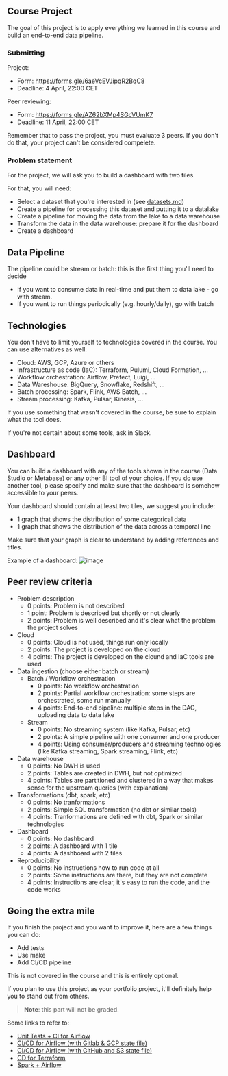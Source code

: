 ## Course Project

The goal of this project is to apply everything we learned
in this course and build an end-to-end data pipeline.


### Submitting 

Project:

* Form: https://forms.gle/6aeVcEVJipqR2BqC8
* Deadline: 4 April, 22:00 CET

Peer reviewing:

* Form: https://forms.gle/AZ62bXMp4SGcVUmK7
* Deadline: 11 April, 22:00 CET

Remember that to pass the project, you must evaluate 3 peers. If you don't do that, your project can't be considered compelete.  


### Problem statement

For the project, we will ask you to build a dashboard with two tiles. 

For that, you will need:

* Select a dataset that you're interested in (see [datasets.md](datasets.md))
* Create a pipeline for processing this dataset and putting it to a datalake
* Create a pipeline for moving the data from the lake to a data warehouse
* Transform the data in the data warehouse: prepare it for the dashboard
* Create a dashboard



## Data Pipeline 

The pipeline could be stream or batch: this is the first thing you'll need to decide 

* If you want to consume data in real-time and put them to data lake - go with stream.
* If you want to run things periodically (e.g. hourly/daily), go with batch


## Technologies 

You don't have to limit yourself to technologies covered in the course. You can use alternatives as well:

* Cloud: AWS, GCP, Azure or others
* Infrastructure as code (IaC): Terraform, Pulumi, Cloud Formation, ...
* Workflow orchestration: Airflow, Prefect, Luigi, ...
* Data Wareshouse: BigQuery, Snowflake, Redshift, ...
* Batch processing: Spark, Flink, AWS Batch, ...
* Stream processing: Kafka, Pulsar, Kinesis, ...

If you use something that wasn't covered in the course, 
be sure to explain what the tool does.

If you're not certain about some tools, ask in Slack.


## Dashboard

You can build a dashboard with any of the tools shown in the course (Data Studio or Metabase) or any other BI tool of your choice. If you do use another tool, please specify and make sure that the dashboard is somehow accessible to your peers. 

Your dashboard should contain at least two tiles, we suggest you include:

- 1 graph that shows the distribution of some categorical data 
- 1 graph that shows the distribution of the data across a temporal line

Make sure that your graph is clear to understand by adding references and titles. 

Example of a dashboard: ![image](https://user-images.githubusercontent.com/4315804/159771458-b924d0c1-91d5-4a8a-8c34-f36c25c31a3c.png)


## Peer review criteria

* Problem description
    * 0 points: Problem is not described
    * 1 point: Problem is described but shortly or not clearly 
    * 2 points: Problem is well described and it's clear what the problem the project solves
* Cloud
    * 0 points: Cloud is not used, things run only locally
    * 2 points: The project is developed on the cloud
    * 4 points: The project is developed on the clound and IaC tools are used
* Data ingestion (choose either batch or stream)
    * Batch / Workflow orchestration
        * 0 points: No workflow orchestration
        * 2 points: Partial workflow orchestration: some steps are orchestrated, some run manually
        * 4 points: End-to-end pipeline: multiple steps in the DAG, uploading data to data lake
    * Stream
        * 0 points: No streaming system (like Kafka, Pulsar, etc)
        * 2 points: A simple pipeline with one consumer and one producer
        * 4 points: Using consumer/producers and streaming technologies (like Kafka streaming, Spark streaming, Flink, etc)
* Data warehouse
    * 0 points: No DWH is used
    * 2 points: Tables are created in DWH, but not optimized
    * 4 points: Tables are partitioned and clustered in a way that makes sense for the upstream queries (with explanation)
* Transformations (dbt, spark, etc)
    * 0 points: No tranformations
    * 2 points: Simple SQL transformation (no dbt or similar tools)
    * 4 points: Tranformations are defined with dbt, Spark or similar technologies
* Dashboard
    * 0 points: No dashboard
    * 2 points: A dashboard with 1 tile
    * 4 points: A dashboard with 2 tiles
* Reproducibility
    * 0 points: No instructions how to run code at all
    * 2 points: Some instructions are there, but they are not complete
    * 4 points: Instructions are clear, it's easy to run the code, and the code works


## Going the extra mile 

If you finish the project and you want to improve it, here are a few things you can do:

* Add tests
* Use make
* Add CI/CD pipeline 

This is not covered in the course and this is entirely optional.

If you plan to use this project as your portfolio project, it'll 
definitely help you to stand out from others.

> **Note**: this part will not be graded. 


Some links to refer to:

* [Unit Tests + CI for Airflow](https://www.astronomer.io/events/recaps/testing-airflow-to-bulletproof-your-code/)
* [CI/CD for Airflow (with Gitlab & GCP state file)](https://engineering.ripple.com/building-ci-cd-with-airflow-gitlab-and-terraform-in-gcp)
* [CI/CD for Airflow (with GitHub and S3 state file)](https://programmaticponderings.com/2021/12/14/devops-for-dataops-building-a-ci-cd-pipeline-for-apache-airflow-dags/)
* [CD for Terraform](https://towardsdatascience.com/git-actions-terraform-for-data-engineers-scientists-gcp-aws-azure-448dc7c60fcc)
* [Spark + Airflow](https://medium.com/doubtnut/github-actions-airflow-for-automating-your-spark-pipeline-c9dff32686b)

